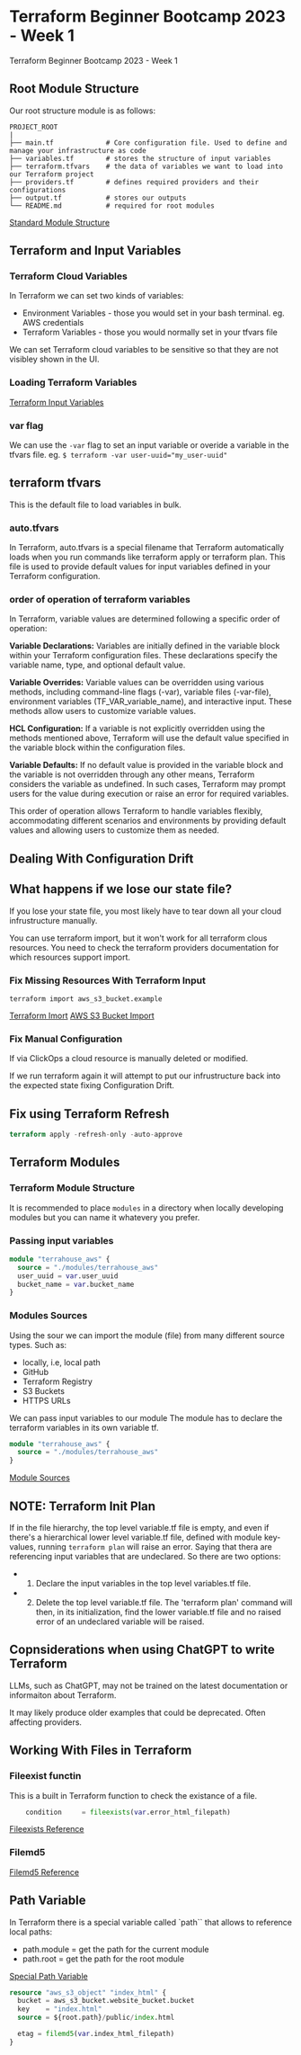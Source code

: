 # Terraform Beginner Bootcamp 2023 - Week 1

Terraform Beginner Bootcamp 2023 - Week 1

## Root Module Structure

Our root structure module is as follows:

```
PROJECT_ROOT
|
├── main.tf             # Core configuration file. Used to define and manage your infrastructure as code
├── variables.tf        # stores the structure of input variables
├── terraform.tfvars    # the data of variables we want to load into our Terraform project
├── providers.tf        # defines required providers and their configurations
├── output.tf           # stores our outputs
└── README.md           # required for root modules
```

[Standard Module Structure](https://developer.hashicorp.com/terraform/language/modules/develop/structure)


## Terraform and Input Variables 
### Terraform Cloud Variables

In Terraform we can set two kinds of variables:
- Environment Variables - those you would set in your bash terminal. eg. AWS credentials
- Terraform Variables - those you would normally set in your tfvars file

We can set Terraform cloud variables to be sensitive so that they are not visibley shown in the UI.

### Loading Terraform Variables

[Terraform Input Variables](https://developer.hashicorp.com/terraform/language/values/variables)

### var flag
We can use the `-var` flag to set an input variable or overide a variable in the tfvars file. 
eg. `$ terraform -var user-uuid="my_user-uuid"`


## terraform tfvars 

This is the default file to load variables in bulk. 

### auto.tfvars

In Terraform, auto.tfvars is a special filename that Terraform automatically loads when you run commands like terraform apply or terraform plan. This file is used to provide default values for input variables defined in your Terraform configuration.

### order of operation of terraform variables

In Terraform, variable values are determined following a specific order of operation:

**Variable Declarations:** Variables are initially defined in the variable block within your Terraform configuration files. These declarations specify the variable name, type, and optional default value.

**Variable Overrides:** Variable values can be overridden using various methods, including command-line flags (-var), variable files (-var-file), environment variables (TF_VAR_variable_name), and interactive input. These methods allow users to customize variable values.

**HCL Configuration:** If a variable is not explicitly overridden using the methods mentioned above, Terraform will use the default value specified in the variable block within the configuration files.

**Variable Defaults:** If no default value is provided in the variable block and the variable is not overridden through any other means, Terraform considers the variable as undefined. In such cases, Terraform may prompt users for the value during execution or raise an error for required variables.

This order of operation allows Terraform to handle variables flexibly, accommodating different scenarios and environments by providing default values and allowing users to customize them as needed.

## Dealing With Configuration Drift

## What happens if we lose our state file?

If you lose your state file, you most likely have to tear down all your cloud infrustructure manually. 

You can use terraform import, but it won't work for all terraform clous resources. You need to check the terraform providers documentation for which resources support import.


### Fix Missing Resources With Terraform Input

`terraform import aws_s3_bucket.example`

[Terraform Imort](https://developer.hashicorp.com/terraform/cli/import)
[AWS S3 Bucket Import](https://registry.terraform.io/providers/hashicorp/random/latest/docs/resources/string#import)

### Fix Manual Configuration

If via ClickOps a cloud resource is manually deleted or modified.

If we run terraform again it will attempt to put our infrustructure back into the expected state fixing Configuration Drift.


## Fix using Terraform Refresh

```tf
terraform apply -refresh-only -auto-approve
```

## Terraform Modules

### Terraform Module Structure

It is recommended to place `modules` in a directory when locally
developing modules but you can name it whatevery you prefer.
### Passing input variables

```tf
module "terrahouse_aws" {
  source = "./modules/terrahouse_aws"
  user_uuid = var.user_uuid
  bucket_name = var.bucket_name
}
```

### Modules Sources

Using the sour we can import the module (file) from many different source types. Such as:
- locally, i.e, local path
- GitHub
- Terraform Registry
- S3 Buckets
- HTTPS URLs


We can pass input variables to our module 
The module has to declare the terraform variables in its own 
variable tf.
```tf
module "terrahouse_aws" {
  source = "./modules/terrahouse_aws"
}
```

[Module Sources](https://developer.hashicorp.com/terraform/language/modules/sources#s3-bucket)

## NOTE: Terraform Init Plan
If in the file hierarchy, the top level variable.tf file is empty, and even if there's a hierarchical lower level variable.tf file, defined with module key-values, running `terraform plan` will raise an error. Saying that thera are referencing input variables that are undeclared. So there are two options:

- 1) Declare the input variables in the top level variables.tf 
     file.
- 2) Delete the top level variable.tf file. The 'terraform plan'
     command will then, in its initialization, find the lower variable.tf file and no raised error of an undeclared variable will be raised.      

## Copnsiderations when using ChatGPT to write Terraform

LLMs, such as ChatGPT, may not be trained on the latest documentation or informaiton about Terraform.

It may likely produce older examples that could be deprecated. Often affecting providers.

## Working With Files in Terraform

### Fileexist functin

This is a built in Terraform function to check the existance of a file.

```tf
    condition     = fileexists(var.error_html_filepath)
```
[Fileexists Reference](https://developer.hashicorp.com/terraform/language/functions/fileexists)

### Filemd5

[Filemd5 Reference](https://developer.hashicorp.com/terraform/language/functions/filemd5)

## Path Variable

In Terraform there is a special variable called `path`` that allows to reference local paths:
- path.module = get the path for the current module
- path.root = get the path for the root module 

[Special Path Variable](https://developer.hashicorp.com/terraform/language/expressions/references#filesystem-and-workspace-info)

```tf
resource "aws_s3_object" "index_html" {
  bucket = aws_s3_bucket.website_bucket.bucket
  key    = "index.html"
  source = ${root.path}/public/index.html

  etag = filemd5(var.index_html_filepath)
}
```